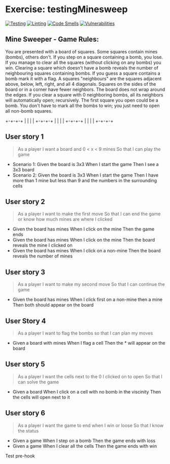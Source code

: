 # Exercise: testingMinesweep

[![Testing](https://github.com/sfruzsi/testingMinesweep/actions/workflows/test.yml/badge.svg)](https://github.com/sfruzsi/testingMinesweep/actions/workflows/test.yml) [![Linting](https://github.com/sfruzsi/testingMinesweep/actions/workflows/lint.yml/badge.svg)](https://github.com/sfruzsi/testingMinesweep/actions/workflows/lint.yml) [![Code Smells](https://sonarcloud.io/api/project_badges/measure?project=sfruzsi_testingMinesweep&metric=code_smells)](https://sonarcloud.io/summary/new_code?id=sfruzsi_testingMinesweep) [![Vulnerabilities](https://sonarcloud.io/api/project_badges/measure?project=sfruzsi_testingMinesweep&metric=vulnerabilities)](https://sonarcloud.io/summary/new_code?id=sfruzsi_testingMinesweep)

## Mine Sweeper - Game Rules:

You are presented with a board of squares. Some squares contain mines (bombs), others don't. If you step
on a square containing a bomb, you lose. If you manage to clear all the squares (without clicking on any
bombs) you win.
Clearing a square which doesn't have a bomb reveals the number of neighbouring squares containing bombs.
If you guess a square contains a bomb mark it with a flag.
A squares "neighbours" are the squares adjacent above, below, left, right, and all 4 diagonals. Squares on the
sides of the board or in a corner have fewer neighbors. The board does not wrap around the edges. If you
clear a square with 0 neighboring bombs, all its neighbors will automatically open; recursively.
The first square you open could be a bomb.
You don't have to mark all the bombs to win; you just need to open all non-bomb squares.

+-+-+-+
| | | |
+-+-+-+
| | | |
+-+-+-+
| | | |
+-+-+-+

## User story 1

> As a player I want a board and 0 < x < 9 mines So that I can play the game

- Scenario 1: Given the board is 3x3 When I start the game Then I see a 3x3 board
- Scenario 2: Given the board is 3x3 When I start the game Then I have more than 1 mine but less than 9 and the numbers in the surrounding cells

## User story 2

> As a player I want to make the first move So that I can end the game or know how much mines are where I clicked

- Given the board has mines When I click on the mine Then the game ends
- Given the board has mines When I click on the mine Then the board reveals the mine I clicked on
- Given the board has mines When I click on a non-mine Then the board reveals the number of mines

## User story 3

> As a player I want to make my second move So that I can continue the game

- Given the board has mines When I click first on a non-mine then a mine Then both should appear on the board

## User Story 4

> As a player I want to flag the bombs so that I can plan my moves

- Given a board with mines When I flag a cell Then the \* will appear on the board

## User story 5

> As a player I want the cells next to the 0 I clicked on to open So that I can solve the game

- Given a board When I click on a cell with no bomb in the viscinity Then the cells will open next to it

## User story 6

> As a player I want the game to end when I win or loose So that I know the status

- Given a game When I step on a bomb Then the game ends with loss
- Given a game When I clear all the cells Then the game ends with win

Test pre-hook
